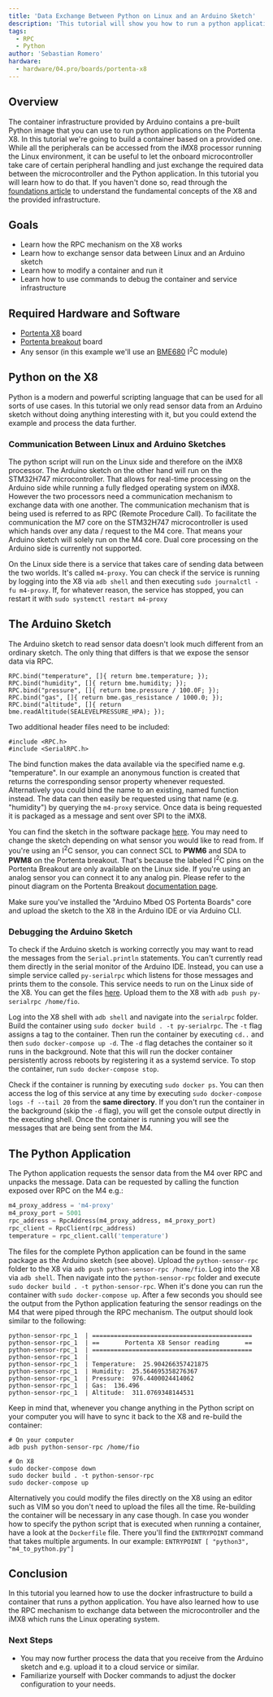 ```yaml
---
title: 'Data Exchange Between Python on Linux and an Arduino Sketch'
description: 'This tutorial will show you how to run a python application that exchanges data with an Arduino Sketch.'
tags: 
  - RPC
  - Python
author: 'Sebastian Romero'
hardware:
  - hardware/04.pro/boards/portenta-x8
---
```


## Overview

The container infrastructure provided by Arduino contains a pre-built Python image that you can use to run python applications on the Portenta X8. In this tutorial we're going to build a container based on a provided one. While all the peripherals can be accessed from the iMX8 processor running the Linux environment, it can be useful to let the onboard microcontroller take care of certain peripheral handling and just exchange the required data between the microcontroller and the Python application. In this tutorial you will learn how to do that. If you haven't done so, read through the [foundations article](/tutorials/portenta-x8/x8-fundamentals) to understand the fundamental concepts of the X8 and the provided infrastructure.

## Goals

- Learn how the RPC mechanism on the X8 works
- Learn how to exchange sensor data between Linux and an Arduino sketch
- Learn how to modify a container and run it
- Learn how to use commands to debug the container and service infrastructure

## Required Hardware and Software

- [Portenta X8](https://store.arduino.cc/products/portenta-x8) board
- [Portenta breakout](https://docs.arduino.cc/hardware/portenta-breakout) board
- Any sensor (in this example we'll use an [BME680](https://www.bosch-sensortec.com/products/environmental-sensors/gas-sensors/bme680/) I<sup>2</sup>C module)

## Python on the X8

Python is a modern and powerful scripting language that can be used for all sorts of use cases. In this tutorial we only read sensor data from an Arduino sketch without doing anything interesting with it, but you could extend the example and process the data further.

### Communication Between Linux and Arduino Sketches

The python script will run on the Linux side and therefore on the iMX8 processor. The Arduino sketch on the other hand will run on the STM32H747 microcontroller. That allows for real-time processing on the Arduino side while running a fully fledged operating system on iMX8. However the two processors need a communication mechanism to exchange data with one another. The communication mechanism that is being used is referred to as RPC (Remote Procedure Call). To facilitate the communication the M7 core on the STM32H747 microcontroller is used which hands over any data / request to the M4 core. That means your Arduino sketch will solely run on the M4 core. Dual core processing on the Arduino side is currently not supported.

On the Linux side there is a service that takes care of sending data between the two worlds. It's called `m4-proxy`. You can check if the service is running by logging into the X8 via `adb shell` and then executing `sudo journalctl -fu m4-proxy`. If, for whatever reason, the service has stopped, you can restart it with `sudo systemctl restart m4-proxy`

## The Arduino Sketch

The Arduino sketch to read sensor data doesn't look much different from an ordinary sketch. The only thing that differs is that we expose the sensor data via RPC.

```arduino
RPC.bind("temperature", []{ return bme.temperature; });
RPC.bind("humidity", []{ return bme.humidity; });
RPC.bind("pressure", []{ return bme.pressure / 100.0F; });
RPC.bind("gas", []{ return bme.gas_resistance / 1000.0; });
RPC.bind("altitude", []{ return bme.readAltitude(SEALEVELPRESSURE_HPA); });
```

Two additional header files need to be included:

```arduino
#include <RPC.h>
#include <SerialRPC.h>
```

The bind function makes the data available via the specified name e.g. "temperature". In our example an anonymous function is created that returns the corresponding sensor property whenever requested. Alternatively you could bind the name to an existing, named function instead. The data can then easily be requested using that name (e.g. "humidity") by querying the `m4-proxy` service. Once data is being requested it is packaged as a message and sent over SPI to the iMX8.

You can find the sketch in the software package [here](assets/python-sensor-rpc.zip). You may need to change the sketch depending on what sensor you would like to read from. If you're using an I<sup>2</sup>C sensor, you can connect SCL to **PWM6** and SDA to **PWM8** on the Portenta breakout. That's because the labeled I<sup>2</sup>C pins on the Portenta Breakout are only available on the Linux side. If you're using an analog sensor you can connect it to any analog pin. Please refer to the pinout diagram on the Portenta Breakout [documentation page](/hardware/portenta-breakout).

Make sure you've installed the "Arduino Mbed OS Portenta Boards" core and upload the sketch to the X8 in the Arduino IDE or via Arduino CLI.

### Debugging the Arduino Sketch

To check if the Arduino sketch is working correctly you may want to read the messages from the `Serial.println` statements. You can't currently read them directly in the serial monitor of the Arduino IDE. Instead, you can use a simple service called `py-serialrpc` which listens for those messages and prints them to the console. This service needs to run on the Linux side of the X8. You can get the files [here](assets/py-serialrpc.zip). Upload them to the X8 with `adb push py-serialrpc /home/fio`.

Log into the X8 shell with `adb shell` and navigate into the `serialrpc` folder. Build the container using `sudo docker build . -t py-serialrpc`. The `-t` flag assigns a tag to the container. Then run the container by executing `cd..` and then `sudo docker-compose up -d`. The `-d` flag detaches the container so it runs in the background. Note that this will run the docker container persistently across reboots by registering it as a systemd service. To stop the container, run `sudo docker-compose stop`. 

Check if the container is running by executing `sudo docker ps`. You can then access the log of this service at any time by executing `sudo docker-compose logs -f --tail 20` from the **same directory**. If you don't run the container in the background (skip the `-d` flag), you will get the console output directly in the executing shell. Once the container is running you will see the messages that are being sent from the M4.

## The Python Application

The Python application requests the sensor data from the M4 over RPC and unpacks the message. Data can be requested by calling the function exposed over RPC on the M4 e.g.:

```python
m4_proxy_address = 'm4-proxy'
m4_proxy_port = 5001
rpc_address = RpcAddress(m4_proxy_address, m4_proxy_port)
rpc_client = RpcClient(rpc_address)
temperature = rpc_client.call('temperature')
```

The files for the complete Python application can be found in the same package as the Arduino sketch (see above). Upload the `python-sensor-rpc` folder to the X8 via `adb push python-sensor-rpc /home/fio`. Log into the X8 via `adb shell`. Then navigate into the `python-sensor-rpc` folder and execute `sudo docker build . -t python-sensor-rpc`. When it's done you can run the container with `sudo docker-compose up`. After a few seconds you should see the output from the Python application featuring the sensor readings on the M4 that were piped through the RPC mechanism. The output should look similar to the following:

```
python-sensor-rpc_1  | ============================================
python-sensor-rpc_1  | ==       Portenta X8 Sensor reading       ==
python-sensor-rpc_1  | ============================================
python-sensor-rpc_1  |
python-sensor-rpc_1  | Temperature:  25.904266357421875
python-sensor-rpc_1  | Humidity:  25.564695358276367
python-sensor-rpc_1  | Pressure:  976.4400024414062
python-sensor-rpc_1  | Gas:  136.496
python-sensor-rpc_1  | Altitude:  311.0769348144531
```

 Keep in mind that, whenever you change anything in the Python script on your computer you will have to sync it back to the X8 and re-build the container:

```
# On your computer
adb push python-sensor-rpc /home/fio

# On X8
sudo docker-compose down
sudo docker build . -t python-sensor-rpc
sudo docker-compose up
```

Alternatively you could modify the files directly on the X8 using an editor such as VIM so you don't need to upload the files all the time. Re-building the container will be necessary in any case though. In case you wonder how to specify the python script that is executed when running a container, have a look at the `Dockerfile` file. There you'll find the `ENTRYPOINT` command that takes multiple arguments. In our example: `ENTRYPOINT [ "python3", "m4_to_python.py"]`

## Conclusion

In this tutorial you learned how to use the docker infrastructure to build a container that runs a python application. You have also learned how to use the RPC mechanism to exchange data between the microcontroller and the iMX8 which runs the Linux operating system.

### Next Steps

- You may now further process the data that you receive from the Arduino sketch and e.g. upload it to a cloud service or similar.
- Familiarize yourself with Docker commands to adjust the docker configuration to your needs.